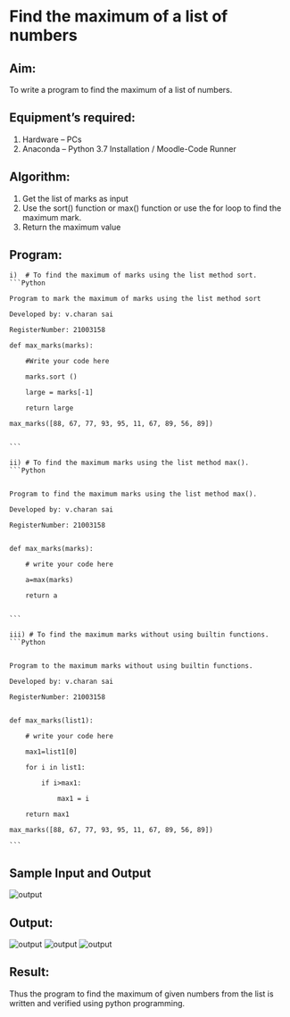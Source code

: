 # Find the maximum of a list of numbers
## Aim:
To write a program to find the maximum of a list of numbers.
## Equipment’s required:
1.	Hardware – PCs
2.	Anaconda – Python 3.7 Installation / Moodle-Code Runner
## Algorithm:
1.	Get the list of marks as input
2.	Use the sort() function or max() function or use the for loop to find the maximum mark.
3.	Return the maximum value
## Program:
~~~
i)	# To find the maximum of marks using the list method sort.
```Python

Program to mark the maximum of marks using the list method sort 

Developed by: v.charan sai

RegisterNumber: 21003158 

def max_marks(marks):

    #Write your code here

    marks.sort ()

    large = marks[-1]

    return large 

max_marks([88, 67, 77, 93, 95, 11, 67, 89, 56, 89])


```

ii)	# To find the maximum marks using the list method max().
```Python


Program to find the maximum marks using the list method max().

Developed by: v.charan sai

RegisterNumber: 21003158
 

def max_marks(marks):

    # write your code here

    a=max(marks)

    return a


```

iii) # To find the maximum marks without using builtin functions.
```Python


Program to the maximum marks without using builtin functions.

Developed by: v.charan sai

RegisterNumber: 21003158


def max_marks(list1):

    # write your code here

    max1=list1[0]

    for i in list1:

        if i>max1:

            max1 = i

    return max1

max_marks([88, 67, 77, 93, 95, 11, 67, 89, 56, 89])

```
~~~
## Sample Input and Output
![output](./img/max_marks1.jpg) 

## Output:
![output]()
![output]()
![output]()

## Result:
Thus the program to find the maximum of given numbers from the list is written and verified using python programming.